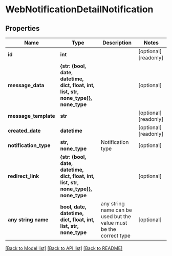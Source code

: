 # WebNotificationDetailNotification


## Properties
Name | Type | Description | Notes
------------ | ------------- | ------------- | -------------
**id** | **int** |  | [optional] [readonly] 
**message_data** | **{str: (bool, date, datetime, dict, float, int, list, str, none_type)}, none_type** |  | [optional] 
**message_template** | **str** |  | [optional] [readonly] 
**created_date** | **datetime** |  | [optional] [readonly] 
**notification_type** | **str, none_type** | Notification type | [optional] 
**redirect_link** | **{str: (bool, date, datetime, dict, float, int, list, str, none_type)}, none_type** |  | [optional] 
**any string name** | **bool, date, datetime, dict, float, int, list, str, none_type** | any string name can be used but the value must be the correct type | [optional]

[[Back to Model list]](../README.md#documentation-for-models) [[Back to API list]](../README.md#documentation-for-api-endpoints) [[Back to README]](../README.md)


